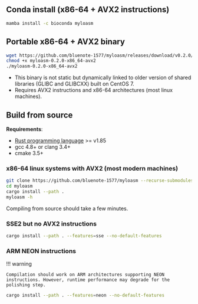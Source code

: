 ## Conda install (x86-64 + AVX2 instructions)

```sh
mamba install -c bioconda myloasm
```

## Portable x86-64 + AVX2 binary

```sh
wget https://github.com/bluenote-1577/myloasm/releases/download/v0.2.0/myloasm-0.2.0-x86_64-avx2
chmod +x myloasm-0.2.0-x86_64-avx2
./myloasm-0.2.0-x86_64-avx2
```

- This binary is not static but dynamically linked to older version of shared libraries (GLIBC and GLIBCXX) built on CentOS 7.
- Requires AVX2 instructions and x86-64 architectures (most linux machines). 

## Build from source

**Requirements**:

* [Rust programming language](https://www.rust-lang.org/) >= v1.85
* gcc 4.8+ or clang 3.4+
* cmake 3.5+

### x86-64 linux systems with AVX2 (most modern machines)

```sh
git clone https://github.com/bluenote-1577/myloasm --recurse-submodules  
cd myloasm
cargo install --path . 
myloasm -h
```

Compiling from source should take a few minutes.

###  SSE2 but no AVX2 instructions 

```sh
cargo install --path . --features=sse --no-default-features
```

### ARM NEON instructions 

!!! warning

    Compilation should work on ARM architectures supporting NEON instructions. However, runtime performance may degrade for the polishing step.

```sh
cargo install --path . --features=neon --no-default-features
``` 
